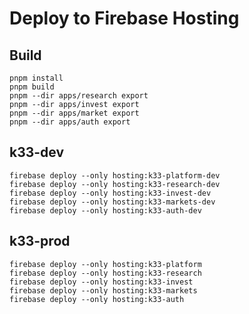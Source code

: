 # Deploy to Firebase Hosting

## Build

```shell
pnpm install
pnpm build
pnpm --dir apps/research export
pnpm --dir apps/invest export
pnpm --dir apps/market export
pnpm --dir apps/auth export
```
## k33-dev

```shell
firebase deploy --only hosting:k33-platform-dev
firebase deploy --only hosting:k33-research-dev
firebase deploy --only hosting:k33-invest-dev
firebase deploy --only hosting:k33-markets-dev
firebase deploy --only hosting:k33-auth-dev
```

## k33-prod

```shell
firebase deploy --only hosting:k33-platform
firebase deploy --only hosting:k33-research
firebase deploy --only hosting:k33-invest
firebase deploy --only hosting:k33-markets
firebase deploy --only hosting:k33-auth
```
